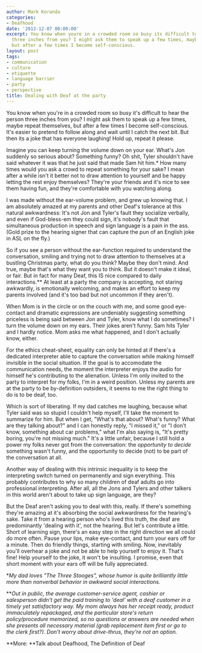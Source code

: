 ```yaml
---
author: Mark Koranda
categories:
- Deafhood
date: '2013-12-07 00:00:00'
excerpt: You know when youre in a crowded room so busy its difficult to hear the person
  three inches from you? I might ask them to speak up a few times, maybe repeat themselves,
  but after a few times I become self-conscious.
layout: post
tags:
- communication
- culture
- etiquette
- language barrier
- party
- perspective
title: Dealing with Deaf at the party
---
```





You know when you're in a crowded room so busy it's difficult to hear the person three inches from you? I might ask them to speak up a few times, maybe repeat themselves, but after a few times I become self-conscious. It's easier to pretend to follow along and wait until I catch the next bit. But then its a joke that has everyone laughing! Hold up, repeat it please.

Imagine you can keep turning the volume down on your ear. What's Jon suddenly so serious about? Something funny? Oh shit, Tyler shouldn't have said whatever it was that he just said that made Sam hit him.* How many times would you ask a crowd to repeat something for your sake? I mean after a while isn't it better not to draw attention to yourself and be happy letting the rest enjoy themselves? They're your friends and it's nice to see them having fun, and they're comfortable with you watching along.

I was made without the ear-volume problem, and grew up knowing that. I am absolutely amazed at my parents and other Deaf's tolerance at this natural awkwardness: It's not Jon and Tyler's fault they socialize verbally, and even if God-bless-em they could sign, it's nobody's fault that simultaneous production in speech and sign language is a pain in the ass. (Gold prize to the hearing signer that can capture the pun of an English joke in ASL on the fly.)

So if you see a person without the ear-function required to understand the conversation, smiling and trying not to draw attention to themselves at a bustling Christmas party, what do you think? Maybe they don't mind. And true, maybe that's what they want you to think. But it doesn't make it ideal, or fair. But in fact for many Deaf, this IS nice compared to daily interactions.** At least at a party the company is accepting, not staring awkwardly, is emotionally welcoming, and makes an effort to keep my parents involved (and it's too bad but not uncommon if they aren't).

When Mom is in the circle or on the couch with me, and some good eye-contact and dramatic expressions are undeniably suggesting something priceless is being said between Jon and Tyler, know what I do sometimes? I turn the volume down on my ears. Their jokes aren't funny. Sam hits Tyler and I hardly notice. Mom asks me what happened, and I don't actually know, either.

For the ethics cheat-sheet, equality can only be hinted at if there's a dedicated interpreter able to capture the conversation while making himself invisible in the social situation. If the goal is to accomodate the communication needs, the moment the interpreter enjoys the audio for himself he's contributing to the alienation. Unless I'm only invited to the party to interpret for my folks, I'm in a weird position. Unless my parents are at the party to be by-definition outsiders, it seems to me the right thing to do is to be deaf, too.

Which is sort of liberating. If my dad catches me laughing, because what Tyler said was so stupid I couldn't help myself, I'll take the moment to summarize for him. But when I get, "What's that about? What's funny? What are they talking about?" and I can honestly reply, "I missed it," or "I don't know, something about car problems," what I'm also saying is, "It's pretty boring, you're not missing much." It's a little unfair, because I still hold a power my folks never got from the conversation: the *opportunity to decide* something wasn't funny, and the opportunity to decide (not) to be part of the conversation at all.

Another way of dealing with this intrinsic inequality is to keep the interpreting switch turned on permanently and sign everything. This probably contributes to why so many children of deaf adults go into professional interpreting. After all, all the Jons and Tylers and other talkers in this world aren't about to take up sign language, are they?

But the Deaf aren't asking you to deal with this, really. If there's something they're amazing at it's absorbing the social awkwardness for the hearing's sake. Take it from a hearing person who's lived this truth, the deaf are predominantly 'dealing with it', not the hearing. But let's contribute a little. Short of learning sign, there's an easy step in the right direction we all could do more often. Pause your lips, make eye-contact, and turn your ears off for a minute. Then do friendly things, starting with smiling. Now, inevitably you'll overhear a joke and not be able to help yourself to enjoy it. That's fine! Help yourself to the joke, it won't be insulting. I promise, even that short moment with your ears off will be fully appreciated.

**My dad loves "The Three Stooges", whose humor is quite brilliantly little more than nonverbal behavior in *awkward social interactions*.*

***Out in public, the average customer-service agent, cashier or salesperson didn't get the paid training to 'deal' with a deaf customer in a timely yet satisfactory way. My mom always has her receipt ready, product immaculately repackaged, and the particular store's return policy/procedure memorized, so no questions or answers are needed when she presents all necessary material *(grab replacement item first or go to the clerk first?)*. Don't worry about drive-thrus, they're not an option.*

**More: **Talk about Deafhood, The Definition of Deaf